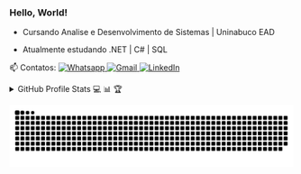 ### Hello, World!



- Cursando Analise e Desenvolvimento de Sistemas | Uninabuco EAD
- Atualmente estudando .NET | C# | SQL

  <div> 

📫 Contatos: <a href="https://api.whatsapp.com/send?phone=5581986095673"> <img src="https://img.shields.io/badge/-Whatsapp-4CA143?style=flat&labelColor=4CA143&logo=whatsapp&logoColor=white" title="Text me" alt="Whatsapp"> </a> <a href="mailto:fernandoalves.m@hotmail.com"> <img src="https://img.shields.io/badge/-Gmail-c14438?style=flat&logo=Gmail&logoColor=white" title="Send me an email" alt="Gmail"> </a> <a href="https://www.linkedin.com/in/fernando-maciel-257645151//"> <img src="https://img.shields.io/badge/-LinkedIn-blue?style=flat&logo=Linkedin&logoColor=white" title="My Social Network" alt="LinkedIn"> </a>
 
 
 
<details>
    <summary align="left">GitHub Profile Stats 💻 📊 🏆</summary>
    <img src="https://github-readme-stats.vercel.app/api/top-langs/?username=macielfernando&langs_count=8&layout=compact&theme=gruvbox" align="left" width="365px" height="210" /> 
    <img src="https://github-readme-stats.vercel.app/api?username=macielfernando&show_icons=true&theme=gruvbox" width="465px" height="210" />
</details>



  
   ![Snake animation](https://github.com/ellen2121/ellen2121/blob/output/github-contribution-grid-snake.svg)
</div>


 

    
    

  

